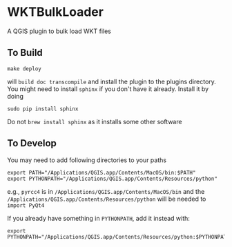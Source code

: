 # WKTBulkLoader
A QGIS plugin to bulk load WKT files

## To Build
```
make deploy
```
will `build doc transcompile` and install the plugin to the plugins directory.
You might need to install `sphinx` if you don't have it already. Install it by doing
```
sudo pip install sphinx
```
Do not `brew install sphinx` as it installs some other software

## To Develop
You may need to add following directories to your paths
```
export PATH="/Applications/QGIS.app/Contents/MacOS/bin:$PATH"
export PYTHONPATH="/Applications/QGIS.app/Contents/Resources/python"
```
e.g., `pyrcc4` is in `/Applications/QGIS.app/Contents/MacOS/bin`
and the `/Applications/QGIS.app/Contents/Resources/python` will be needed to `import PyQt4`

If you already have something in `PYTHONPATH`, add it instead with:
```
export PYTHONPATH="/Applications/QGIS.app/Contents/Resources/python:$PYTHONPATH”
```